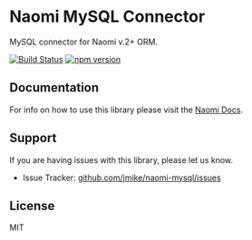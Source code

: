 # Naomi MySQL Connector

MySQL connector for Naomi v.2+ ORM.

[![Build Status](https://travis-ci.org/jmike/naomi-mysql.svg?branch=master)](https://travis-ci.org/jmike/naomi-mysql) [![npm version](https://badge.fury.io/js/naomi-mysql.svg)](https://badge.fury.io/js/naomi-mysql)

## Documentation

For info on how to use this library please visit the [Naomi Docs](https://github.com/jmike/naomi-docs).

## Support

If you are having issues with this library, please let us know.

* Issue Tracker: [github.com/jmike/naomi-mysql/issues](https://github.com/jmike/naomi-mysql/issues)

## License

MIT
